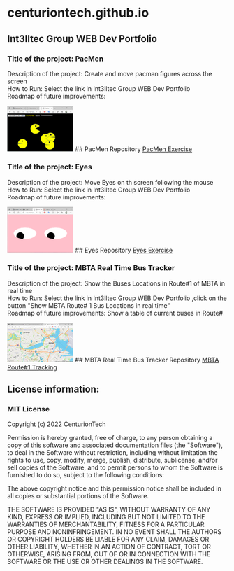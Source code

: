 # centuriontech.github.io

## Int3lltec Group WEB Dev Portfolio

### Title of the project: PacMen
Description of the project: Create and move pacman figures across the screen <br>
How to Run: Select the link in Int3lltec Group WEB Dev Portfolio <br>
Roadmap of future improvements: <br>

<img src="pacmen.png" width="30%" height="30%">
## PacMen Repository
<a href="https://github.com/CenturionTech/pacmen">PacMen Exercise </a>

### Title of the project: Eyes
Description of the project: Move Eyes on th screen following the mouse <br>
How to Run: Select the link in Int3lltec Group WEB Dev Portfolio <br>
Roadmap of future improvements: <br>

<img src="eyes.png" width="30%" height="30%">
## Eyes Repository
<a href="https://github.com/CenturionTech/eyes">Eyes Exercise </a>

### Title of the project: MBTA Real Time Bus Tracker
Description of the project: Show the Buses Locations in Route#1 of MBTA in real time <br>
How to Run: Select the link in Int3lltec Group WEB Dev Portfolio ,click on the button "Show MBTA Route# 1 Bus Locations in real time" <br>
Roadmap of future improvements: Show a table of current buses in Route#

<img src="mbta.png" width="30%" height="30%">
## MBTA Real Time Bus Tracker Repository
<a href="https://github.com/CenturionTech/mbta">MBTA Route#1 Tracking </a>

## License information: 

### MIT License

Copyright (c) 2022 CenturionTech

Permission is hereby granted, free of charge, to any person obtaining a copy
of this software and associated documentation files (the "Software"), to deal
in the Software without restriction, including without limitation the rights
to use, copy, modify, merge, publish, distribute, sublicense, and/or sell
copies of the Software, and to permit persons to whom the Software is
furnished to do so, subject to the following conditions:

The above copyright notice and this permission notice shall be included in all
copies or substantial portions of the Software.

THE SOFTWARE IS PROVIDED "AS IS", WITHOUT WARRANTY OF ANY KIND, EXPRESS OR
IMPLIED, INCLUDING BUT NOT LIMITED TO THE WARRANTIES OF MERCHANTABILITY,
FITNESS FOR A PARTICULAR PURPOSE AND NONINFRINGEMENT. IN NO EVENT SHALL THE
AUTHORS OR COPYRIGHT HOLDERS BE LIABLE FOR ANY CLAIM, DAMAGES OR OTHER
LIABILITY, WHETHER IN AN ACTION OF CONTRACT, TORT OR OTHERWISE, ARISING FROM,
OUT OF OR IN CONNECTION WITH THE SOFTWARE OR THE USE OR OTHER DEALINGS IN THE
SOFTWARE.
